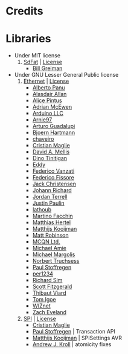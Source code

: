 # Credits

# Libraries
- Under MIT license 
    1. [SdFat](https://github.com/greiman/SdFat) | [License](https://github.com/greiman/SdFat/blob/master/LICENSE.md)
        - [Bill Greiman](https://github.com/greiman)
- Under GNU Lesser General Public license
    1. [Ethernet](https://github.com/arduino-libraries/Ethernet) | [License](https://github.com/arduino-libraries/Ethernet/blob/master/README.adoc)
        - [Alberto Panu](https://github.com/bigjohnson)
        - [Alasdair Allan](https://github.com/aallan)
        - [Alice Pintus](https://github.com/00alis)
        - [Adrian McEwen](https://github.com/amcewen)
        - [Arduino LLC](https://arduino.cc/)
        - [Arnie97](https://github.com/Arnie97)
        - [Arturo Guadalupi](https://github.com/agdl)
        - [Bjoern Hartmann](https://people.eecs.berkeley.edu/~bjoern/)
        - [chaveiro](https://github.com/chaveiro)
        - [Cristian Maglie](https://github.com/cmaglie)
        - [David A. Mellis](https://github.com/damellis)
        - [Dino Tinitigan](https://github.com/bigdinotech)
        - [Eddy](https://github.com/eddyst)
        - [Federico Vanzati](https://github.com/Fede85)
        - [Federico Fissore](https://github.com/ffissore)
        - [Jack Christensen](https://github.com/JChristensen)
        - [Johann Richard](https://github.com/johannrichard)
        - [Jordan Terrell](https://github.com/iSynaptic)
        - [Justin Paulin](https://github.com/interwho)
        - [lathoub](https://github.com/lathoub)
        - [Martino Facchin](https://github.com/facchinm)
        - [Matthias Hertel](https://github.com/mathertel)
        - [Matthijs Kooijman](https://github.com/matthijskooijman)
        - [Matt Robinson](https://github.com/ribbons)
        - [MCQN Ltd.](http://mcqn.com/)
        - [Michael Amie](https://github.com/michaelamie)
        - [Michael Margolis](https://github.com/michaelmargolis)
        - [Norbert Truchsess](https://github.com/ntruchsess)
        - [Paul Stoffregen](https://github.com/PaulStoffregen)
        - [per1234](https://github.com/per1234)
        - [Richard Sim](about:blank)
        - [Scott Fitzgerald](https://github.com/shfitz)
        - [Thibaut Viard](https://github.com/aethaniel)
        - [Tom Igoe](https://github.com/tigoe)
        - [WIZnet](http://www.wiznet.co.kr)
        - [Zach Eveland](https://github.com/zeveland)
    1. [SPI](https://github.com/arduino/ArduinoCore-avr/tree/master/libraries/SPI) | [License](https://github.com/arduino/ArduinoCore-avr/blob/master/libraries/SPI/src/SPI.h)
        - [Cristian Maglie](mailto:c.maglie@arduino.cc)
        - [Paul Stoffregen](mailto:paul@pjrc.com) | Transaction API
        - [Matthijs Kooijman](mailto:matthijs@stdin.nl) | SPISettings AVR
        - [Andrew J. Kroll](mailto:xxxajk@gmail.com) | atomicity fixes